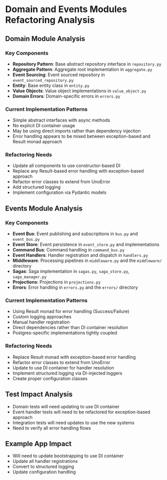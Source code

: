 # Domain and Events Modules Refactoring Analysis

## Domain Module Analysis

### Key Components

- **Repository Pattern**: Base abstract repository interface in `repository.py`
- **Aggregate Pattern**: Aggregate root implementation in `aggregate.py`
- **Event Sourcing**: Event sourced repository in `event_sourced_repository.py`
- **Entity**: Base entity class in `entity.py`
- **Value Objects**: Value object implementations in `value_object.py`
- **Domain Errors**: Domain-specific errors in `errors.py`

### Current Implementation Patterns

- Simple abstract interfaces with async methods
- No explicit DI container usage
- May be using direct imports rather than dependency injection
- Error handling appears to be mixed between exception-based and Result monad approach

### Refactoring Needs

- Update all components to use constructor-based DI
- Replace any Result-based error handling with exception-based approach
- Refactor error classes to extend from UnoError
- Add structured logging
- Implement configuration via Pydantic models

## Events Module Analysis

### Key Components

- **Event Bus**: Event publishing and subscriptions in `bus.py` and `event_bus.py`
- **Event Store**: Event persistence in `event_store.py` and implementations
- **Command Bus**: Command handling in `command_bus.py`
- **Event Handlers**: Handler registration and dispatch in `handlers.py`
- **Middleware**: Processing pipelines in `middleware.py` and the `middleware/` directory
- **Sagas**: Saga implementation in `sagas.py`, `saga_store.py`, `saga_manager.py`
- **Projections**: Projections in `projections.py`
- **Errors**: Error handling in `errors.py` and the `errors/` directory

### Current Implementation Patterns

- Using Result monad for error handling (Success/Failure)
- Custom logging approaches
- Manual handler registration
- Direct dependencies rather than DI container resolution
- Postgres-specific implementations tightly coupled

### Refactoring Needs

- Replace Result monad with exception-based error handling
- Refactor error classes to extend from UnoError
- Update to use DI container for handler resolution
- Implement structured logging via DI-injected loggers
- Create proper configuration classes

## Test Impact Analysis

- Domain tests will need updating to use DI container
- Event handler tests will need to be refactored for exception-based approach
- Integration tests will need updates to use the new systems
- Need to verify all error handling flows

## Example App Impact

- Will need to update bootstrapping to use DI container
- Update all handler registrations
- Convert to structured logging
- Update configuration handling
